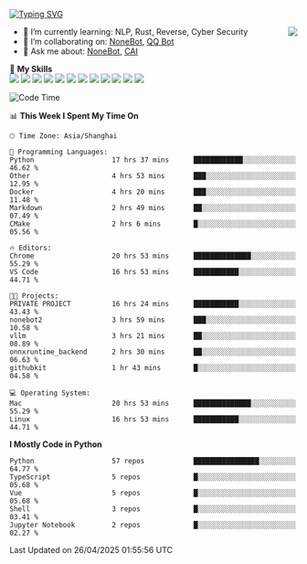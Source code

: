 [![Typing SVG](https://readme-typing-svg.herokuapp.com?size=25&duration=2500&color=8C43EA&vCenter=true&width=200&height=40&lines=Hi+there+%F0%9F%91%8B%F0%9F%8F%BB;I'm+yanyongyu)](https://git.io/typing-svg)

<a href="#">
  <img align="right" src="https://github-readme-stats.vercel.app/api?username=yanyongyu&count_private=true&show_icons=true&bg_color=15,f2f7fd,E0EAFC" />
</a>

- 🌱 I’m currently learning: NLP, Rust, Reverse, Cyber Security
- 👯 I’m collaborating on: [NoneBot](https://github.com/nonebot), [QQ Bot](https://github.com/Mrs4s/go-cqhttp)
- 💬 Ask me about: [NoneBot](https://github.com/nonebot), [CAI](https://github.com/cscs181/CAI)

🌟 **My Skills**  
![](https://img.shields.io/badge/-Python-3e74a2?style=flat-square&logo=Python&logoColor=fff)
![](https://img.shields.io/badge/-TypeScript-3178C6?style=flat-square&logo=TypeScript&logoColor=fff)
![](https://img.shields.io/badge/-Vue-4fc08d?style=flat-square&logo=Vue.js&logoColor=fff)
![](https://img.shields.io/badge/-React-2d98ce?style=flat-square&logo=React&logoColor=fff)
![](https://img.shields.io/badge/-FastAPI-009688?style=flat-square&logo=FastAPI&logoColor=fff)
![](https://img.shields.io/badge/-Linux-000000?style=flat-square&logo=Linux&logoColor=fff)
![](https://img.shields.io/badge/-Docker-2496ED?style=flat-square&logo=Docker&logoColor=fff)
![](https://img.shields.io/badge/-Kubernetes-326CE5?style=flat-square&logo=Kubernetes&logoColor=fff)
![](https://img.shields.io/badge/-GitHub%20Actions-2088FF?style=flat-square&logo=GitHubActions&logoColor=fff)
![](https://img.shields.io/badge/-PostgreSQL-4169E1?style=flat-square&logo=PostgreSQL&logoColor=fff)
![](https://img.shields.io/badge/-Redis-DC382D?style=flat-square&logo=Redis&logoColor=fff)
![](https://img.shields.io/badge/-MongoDB-47A248?style=flat-square&logo=MongoDB&logoColor=fff)

<!--START_SECTION:waka-->
![Code Time](http://img.shields.io/badge/Code%20Time-7%2C535%20hrs%2053%20mins-blue)

📊 **This Week I Spent My Time On** 

```text
🕑︎ Time Zone: Asia/Shanghai

💬 Programming Languages: 
Python                   17 hrs 37 mins      ████████████░░░░░░░░░░░░░   46.62 % 
Other                    4 hrs 53 mins       ███░░░░░░░░░░░░░░░░░░░░░░   12.95 % 
Docker                   4 hrs 20 mins       ███░░░░░░░░░░░░░░░░░░░░░░   11.48 % 
Markdown                 2 hrs 49 mins       ██░░░░░░░░░░░░░░░░░░░░░░░   07.49 % 
CMake                    2 hrs 6 mins        █░░░░░░░░░░░░░░░░░░░░░░░░   05.56 % 

🔥 Editors: 
Chrome                   20 hrs 53 mins      ██████████████░░░░░░░░░░░   55.29 % 
VS Code                  16 hrs 53 mins      ███████████░░░░░░░░░░░░░░   44.71 % 

🐱‍💻 Projects: 
PRIVATE PROJECT          16 hrs 24 mins      ███████████░░░░░░░░░░░░░░   43.43 % 
nonebot2                 3 hrs 59 mins       ███░░░░░░░░░░░░░░░░░░░░░░   10.58 % 
vllm                     3 hrs 21 mins       ██░░░░░░░░░░░░░░░░░░░░░░░   08.89 % 
onnxruntime_backend      2 hrs 30 mins       ██░░░░░░░░░░░░░░░░░░░░░░░   06.63 % 
githubkit                1 hr 43 mins        █░░░░░░░░░░░░░░░░░░░░░░░░   04.58 % 

💻 Operating System: 
Mac                      20 hrs 53 mins      ██████████████░░░░░░░░░░░   55.29 % 
Linux                    16 hrs 53 mins      ███████████░░░░░░░░░░░░░░   44.71 % 
```

**I Mostly Code in Python** 

```text
Python                   57 repos            ████████████████░░░░░░░░░   64.77 % 
TypeScript               5 repos             █░░░░░░░░░░░░░░░░░░░░░░░░   05.68 % 
Vue                      5 repos             █░░░░░░░░░░░░░░░░░░░░░░░░   05.68 % 
Shell                    3 repos             █░░░░░░░░░░░░░░░░░░░░░░░░   03.41 % 
Jupyter Notebook         2 repos             █░░░░░░░░░░░░░░░░░░░░░░░░   02.27 % 
```




 Last Updated on 26/04/2025 01:55:56 UTC
<!--END_SECTION:waka-->
